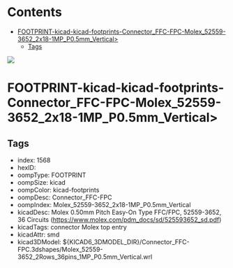 



Contents
========

* [FOOTPRINT-kicad-kicad-footprints-Connector_FFC-FPC-Molex_52559-3652_2x18-1MP_P0.5mm_Vertical>](#footprint-kicad-kicad-footprints-connector_ffc-fpc-molex_52559-3652_2x18-1mp_p05mm_vertical)
	* [Tags](#tags)
  
![][im]
# FOOTPRINT-kicad-kicad-footprints-Connector_FFC-FPC-Molex_52559-3652_2x18-1MP_P0.5mm_Vertical>

## Tags

- index: 1568
- hexID: 
- oompType: FOOTPRINT
- oompSize: kicad
- oompColor: kicad-footprints
- oompDesc: Connector_FFC-FPC
- oompIndex: Molex_52559-3652_2x18-1MP_P0.5mm_Vertical
- kicadDesc: Molex 0.50mm Pitch Easy-On Type FFC/FPC, 52559-3652, 36 Circuits (https://www.molex.com/pdm_docs/sd/525593652_sd.pdf)
- kicadTags: connector Molex top entry
- kicadAttr: smd
- kicad3DModel: ${KICAD6_3DMODEL_DIR}/Connector_FFC-FPC.3dshapes/Molex_52559-3652_2Rows_36pins_1MP_P0.5mm_Vertical.wrl



[im]: image.png
